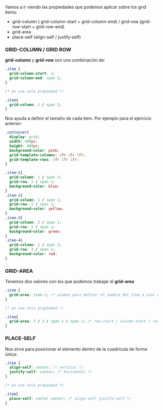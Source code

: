   Vamos a ir viendo las propiedades que podemos aplicar sobre los grid items:

- grid-column ( grid-column-start + grid-column-end) / grid-row (grid-row-start + grid-row-end)
- grid-area
- place-self (align-self / justify-self)

### GRID-COLUMN / GRID ROW

**grid-column** y **grid-row** son una combinación de:

 
```css
.item {
  grid-column-start: 1;
  grid-column-end: span 2;
}

/* en una sola propiedad */

.item{
  grid-column: 1 / span 2;
}
```

 

Nos ayuda a definir el tamaño de cada item. Por ejemplo para el ejercicio anterior:

```css
.container{
  display: grid;
  width: 400px;
  height: 400px;
  background-color: pink;
  grid-template-columns: 1fr 1fr 1fr;
  grid-template-rows: 1fr 1fr 1fr;
}

.item-1{
  grid-column: 1 / span 3;
  grid-row: 1 / span 1;
  background-color: blue;
}
.item-2{
  grid-column: 1 / span 1;
  grid-row: 2 / span 1;
  background-color: yellow;
}
.item-3{
  grid-column: 3 / span 1;
  grid-row: 2 / span 1;
  background-color: green;
}
.item-4{
  grid-column: 1 / span 3;
  grid-row: 3 / span 1;
  background-color: red;
}
```

### **GRID-AREA**

Tenemos dos valores con los que podemos trabajar el **grid-area**

 

```css
.item {
  grid-area: item-1; /* usamos para definir el nombre del item a usar en el grid-template-areas */
}

/* en una sola propiedad */

.item{
  grid-area: 3 / 3 / span 1 / span 1; /* row-start / column-start / row-end / column-end */
}
```

 

### **PLACE-SELF**

Nos sirve para posicionar el elemento dentro de la cuadrícula de forma única:

```css
.item {
  align-self: center; /* vertical */
  justify-self: center;	/* horizontal */
}

/* en una sola propiedad */

.item{
  place-self: center center; /* align-self justify-self */
}
```
